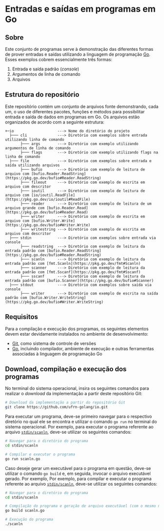 # Entradas e saídas em programas em Go

## Sobre

Este conjunto de programas serve à demonstração das diferentes formas de prover entradas e saídas utilizando a linguagem de programação [Go](https://go.dev). Esses exemplos cobrem essencialmente três formas:

1. Entrada e saída padrão (*console*)
2. Argumentos de linha de comando
3. Arquivos

## Estrutura do repositório

Este repositório contém um conjunto de arquivos fonte demonstrando, cada um, o uso de diferentes pacotes, funções e métodos para possibilitar entrada e saída de dados em programas em Go. Os arquivos estão organizados de acordo com a seguinte estrutura:

```
+─io                    ---> Nome do diretório do projeto
  ├─── cli              ---> Diretório com exemplos sobre entrada utilizando linha de comando
       ├─── args        ---> Diretório com exemplo utilizando argumentos de linha de comando
       ├─── flags       ---> Diretório com exemplo utilizando flags na linha de comando
  ├─── file             ---> Diretório com exemplos sobre entrada e saída utilizando arquivos
       ├─── bufio       ---> Diretório com exemplo de leitura de arquivo com [bufio.Reader.ReadString](https://pkg.go.dev/bufio#Reader.ReadString)
       ├─── fileout     ---> Diretório com exemplo de escrita em arquivo com descritor
       ├─── ioutil      ---> Diretório com exemplo de leitura de arquivo com [io/ioutil.ReadFile](https://pkg.go.dev/io/ioutil#ReadFile)
       ├─── reader      ---> Diretório com exemplo de leitura de um arquivo grande com [bufio.Reader.Read](https://pkg.go.dev/bufio#Reader.Read)
       ├─── writer      ---> Diretório com exemplo de escrita em arquivo com [bufio.Writer.Write](https://pkg.go.dev/bufio#Writer.Write)
       ├─── writestring ---> Diretório com exemplo de escrita em arquivo com descritor
  ├─── stdin            ---> Diretório com exemplos sobre entrada via console
       ├─── readstring  ---> Diretório com exemplo de leitura da entrada padrão com [bufio.Reader.ReadString](https://pkg.go.dev/bufio#Reader.ReadString)
       ├─── scanln      ---> Diretório com exemplo de leitura da entrada padrão com [fmt.Scanln](https://pkg.go.dev/fmt#Scanln)
       ├─── scanner     ---> Diretório com exemplo de leitura da entrada padrão com [fmt.Sscanf](https://pkg.go.dev/fmt#Sscanf)
       ├─── sscanf      ---> Diretório com exemplo de leitura da entrada padrão com [bufio.Scanner](https://pkg.go.dev/bufio#Scanner)
  ├─── stdout           ---> Diretório com exemplos sobre saída via console
       ├─── writer      ---> Diretório com exemplo de escrita na saída padrão com [bufio.Writer.WriteString](https://pkg.go.dev/bufio#Writer.WriteString)
```

## Requisitos

Para a compilação e execução dos programas, os seguintes elementos devem estar devidamente instalados no ambiente de desenvolvimento:

- [Git](https://git-scm.com), como sistema de controle de versões
- [Go](https://go.dev), incluindo compilador, ambiente de execução e outras ferramentas associadas à linguagem de programação Go

## Download, compilação e execução dos programas

No terminal do sistema operacional, insira os seguintes comandos para realizar o *download* da implementação a partir deste repositório Git:

```bash
# Download da implementação a partir do repositório Git
git clone https://github.com/ufrn-golang/io.git
```

Para executar um programa, deve-se primeiro navegar para o respectivo diretório no qual ele se encontra e utilizar o comando `go run` no terminal do sistema operacional. Por exemplo, para executar o programa referente ao arquivo [`stdin/scanln`](https://github.com/ufrn-golang/io/tree/master/stdin/scanln/scanln.go), deve-se utilizar os seguintes comandos:

```bash
# Navegar para o diretório do programa
cd stdin/scanln

# Compilar e executar o programa
go run scanln.go
```

Caso deseje gerar um executável para o programa em questão, deve-se utilizar o comando `go build` e, em seguida, invocar o arquivo executável gerado. Por exemplo, Por exemplo, para compilar e executar o programa referente ao arquivo [`stdin/scanln`](https://github.com/ufrn-golang/io/tree/master/stdin/scanln/scanln.go), deve-se utilizar os seguintes comandos:

```bash
# Navegar para o diretório do programa
cd stdin/scanln

# Compilação do programa e geração de arquivo executável (com o mesmo nome do arquivo fonte)
go build scanln.go

# Execução do programa
./scanln
```
